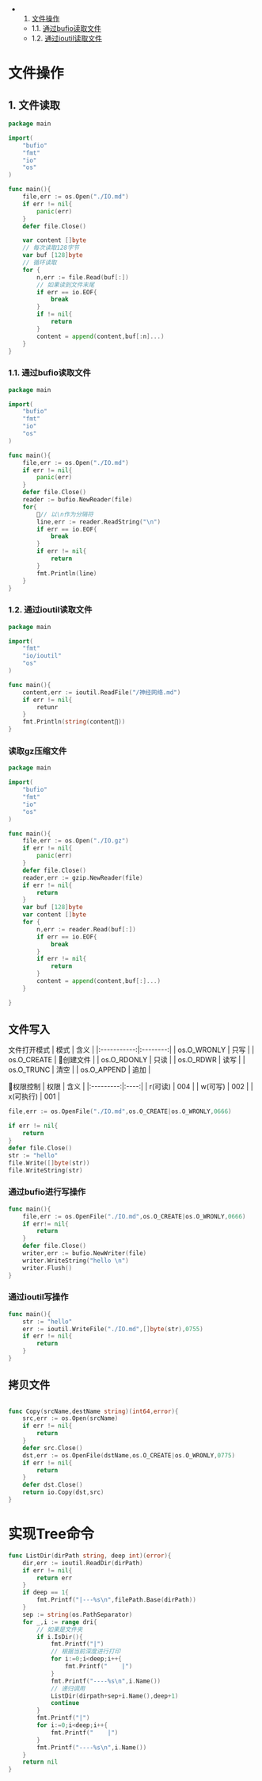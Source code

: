 <!-- vscode-markdown-toc -->
* 1. [文件操作](#)
	* 1.1. [通过bufio读取文件](#bufio)
	* 1.2. [通过ioutil读取文件](#ioutil)

<!-- vscode-markdown-toc-config
	numbering=true
	autoSave=true
	/vscode-markdown-toc-config -->
<!-- /vscode-markdown-toc -->
# 文件操作

##  1. <a name=''></a>文件读取

```go
package main

import(
    "bufio"
    "fmt"
    "io"
    "os"
)

func main(){
    file,err := os.Open("./IO.md")
    if err != nil{
        panic(err)
    }
    defer file.Close()

    var content []byte
    // 每次读取128字节
    var buf [128]byte
    // 循环读取
    for {
        n,err := file.Read(buf[:])
        // 如果读到文件末尾
        if err == io.EOF{
            break
        }
        if != nil{
            return
        }
        content = append(content,buf[:n]...)
    }
}
```
###  1.1. <a name='bufio'></a>通过bufio读取文件

```go
package main

import(
    "bufio"
    "fmt"
    "io"
    "os"
)

func main(){
    file,err := os.Open("./IO.md")
    if err != nil{
        panic(err)
    }
    defer file.Close()
    reader := bufio.NewReader(file)
    for{
        // 以\n作为分隔符
        line,err := reader.ReadString("\n")
        if err == io.EOF{
            break
        }
        if err != nil{
            return
        }
        fmt.Println(line)
    }
}
```
###  1.2. <a name='ioutil'></a>通过ioutil读取文件
```go
package main

import(
    "fmt"
    "io/ioutil"
    "os"
)

func main(){
    content,err := ioutil.ReadFile("/神经网络.md")
    if err != nil{
        retunr 
    }
    fmt.Println(string(content∏))
}

```
### 读取gz压缩文件

```go
package main

import(
    "bufio"
    "fmt"
    "io"
    "os"
)

func main(){
    file,err := os.Open("./IO.gz")
    if err != nil{
        panic(err)
    }
    defer file.Close()
    reader,err := gzip.NewReader(file)
    if err != nil{
        return
    }
    var buf [128]byte
    var content []byte
    for {
        n,err := reader.Read(buf[:])
        if err == io.EOF{
            break
        }
        if err != nil{
            return
        }
        content = append(content,buf[:]...)
    }

}
```
## 文件写入

文件打开模式
|    模式     |   含义   |
|:-----------:|:--------:|
| os.O_WRONLY |   只写   |
| os.O_CREATE | 创建文件 |
| os.O_RDONLY |   只读   |
|  os.O_RDWR  |   读写   |
| os.O_TRUNC  |   清空   |
| os.O_APPEND |   追加   |

权限控制
|   权限    | 含义 |
|:---------:|:----:|
|  r(可读)  | 004  |
|  w(可写)  | 002  |
| x(可执行) | 001  |

```go
file,err := os.OpenFile("./IO.md",os.O_CREATE|os.O_WRONLY,0666)

if err != nil{
    return
}
defer file.Close()
str := "hello"
file.Write([]byte(str))
file.WriteString(str)
```
### 通过bufio进行写操作

```go
func main(){
    file,err := os.OpenFile("./IO.md",os.O_CREATE|os.O_WRONLY,0666)
    if err!= nil{
        return
    }
    defer file.Close()
    writer,err := bufio.NewWriter(file)
    writer.WriteString("hello \n")
    writer.Flush()
}
```

### 通过ioutil写操作
```go
func main(){
    str := "hello"
    err := ioutil.WriteFile("./IO.md",[]byte(str),0755)
    if err != nil{
        return 
    }
}
```

## 拷贝文件

```go
 
func Copy(srcName,destName string)(int64,error){
    src,err := os.Open(srcName)
    if err != nil{
        return
    }
    defer src.Close()
    dst,err := os.OpenFile(dstName,os.O_CREATE|os.O_WRONLY,0775)
    if err != nil{
        return
    }
    defer dst.Close()
    return io.Copy(dst,src)
}
```
# 实现Tree命令

```go
func ListDir(dirPath string, deep int)(error){
    dir,err := ioutil.ReadDir(dirPath)
    if err != nil{
        return err
    }
    if deep == 1{
        fmt.Printf("|---%s\n",filePath.Base(dirPath))
    }
    sep := string(os.PathSeparator)
    for _,i := range dri{
        // 如果是文件夹
        if i.IsDir(){
            fmt.Printf("|")
            // 根据当前深度进行打印
            for i:=0;i<deep;i++{
                fmt.Printf("    |")
            }
            fmt.Printf("----%s\n",i.Name())
            // 递归调用
            ListDir(dirpath+sep+i.Name(),deep+1)
            continue
        }
        fmt.Printf("|")
        for i:=0;i<deep;i++{
            fmt.Printf("    |")
        }
        fmt.Printf("----%s\n",i.Name())
    }
    return nil
}
```



